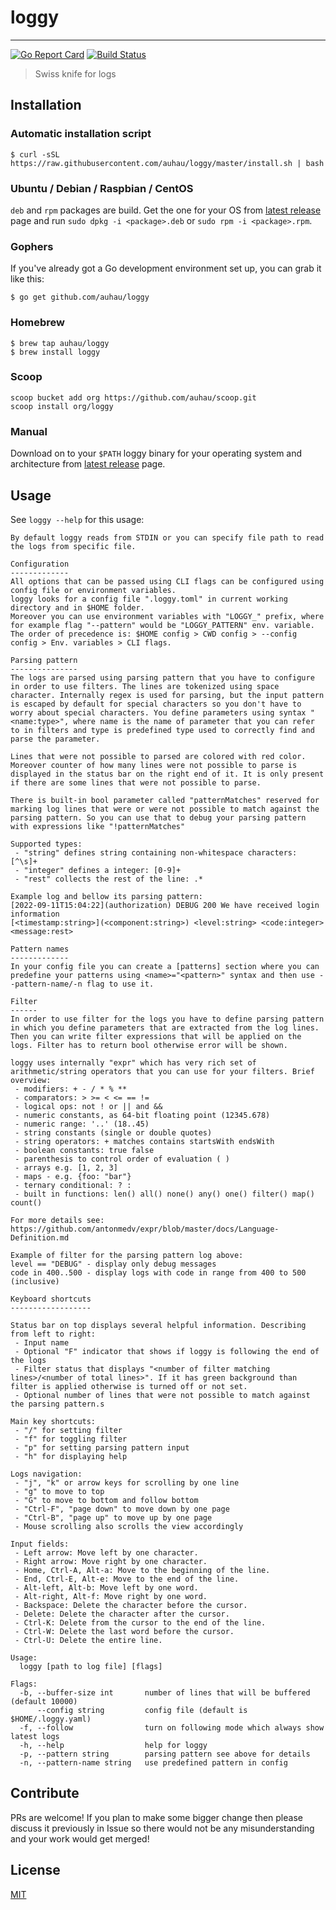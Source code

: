 # loggy
---

[![Go Report Card](https://goreportcard.com/badge/github.com/auhau/loggy)](https://goreportcard.com/report/github.com/auhau/loggy)
[![Build Status](https://img.shields.io/endpoint.svg?url=https%3A%2F%2Factions-badge.atrox.dev%2Fauhau%2Floggy%2Fbadge&style=flat&label=build)](https://actions-badge.atrox.dev/auhau/loggy/goto)

> Swiss knife for logs

## Installation

### Automatic installation script

```shell
$ curl -sSL https://raw.githubusercontent.com/auhau/loggy/master/install.sh | bash
```

### Ubuntu / Debian / Raspbian / CentOS

`deb` and `rpm` packages are build. Get the one for your OS
from  [latest release](https://github.com/auhau/loggy/releases/latest) page and run `sudo dpkg -i <package>.deb` or
`sudo rpm -i <package>.rpm`.

### Gophers

If you've already got a Go development environment set up, you can grab it like this:

```shell
$ go get github.com/auhau/loggy
```

### Homebrew

```shell
$ brew tap auhau/loggy
$ brew install loggy
```

### Scoop

```
scoop bucket add org https://github.com/auhau/scoop.git
scoop install org/loggy
```

### Manual

Download on to your `$PATH` loggy binary for your operating system and architecture
from [latest release](https://github.com/auhau/loggy/releases/latest) page.

## Usage

See `loggy --help` for this usage:

```
By default loggy reads from STDIN or you can specify file path to read the logs from specific file.

Configuration
-------------
All options that can be passed using CLI flags can be configured using config file or environment variables.
loggy looks for a config file ".loggy.toml" in current working directory and in $HOME folder. 
Moreover you can use environment variables with "LOGGY_" prefix, where for example flag "--pattern" would be "LOGGY_PATTERN" env. variable.
The order of precedence is: $HOME config > CWD config > --config config > Env. variables > CLI flags.

Parsing pattern
---------------
The logs are parsed using parsing pattern that you have to configure in order to use filters. The lines are tokenized using space character. Internally regex is used for parsing, but the input pattern is escaped by default for special characters so you don't have to worry about special characters. You define parameters using syntax "<name:type>", where name is the name of parameter that you can refer to in filters and type is predefined type used to correctly find and parse the parameter.

Lines that were not possible to parsed are colored with red color. Moreover counter of how many lines were not possible to parse is displayed in the status bar on the right end of it. It is only present if there are some lines that were not possible to parse.  

There is built-in bool parameter called "patternMatches" reserved for marking log lines that were or were not possible to match against the parsing pattern. So you can use that to debug your parsing pattern with expressions like "!patternMatches"

Supported types:
 - "string" defines string containing non-whitespace characters: [^\s]+
 - "integer" defines a integer: [0-9]+
 - "rest" collects the rest of the line: .*

Example log and bellow its parsing pattern:
[2022-09-11T15:04:22](authorization) DEBUG 200 We have received login information
[<timestamp:string>](<component:string>) <level:string> <code:integer> <message:rest>

Pattern names
-------------
In your config file you can create a [patterns] section where you can predefine your patterns using <name>="<pattern>" syntax and then use --pattern-name/-n flag to use it.

Filter
------
In order to use filter for the logs you have to define parsing pattern in which you define parameters that are extracted from the log lines. Then you can write filter expressions that will be applied on the logs. Filter has to return bool otherwise error will be shown.

loggy uses internally "expr" which has very rich set of arithmetic/string operators that you can use for your filters. Brief overview:
 - modifiers: + - / * % **
 - comparators: > >= < <= == !=
 - logical ops: not ! or || and &&
 - numeric constants, as 64-bit floating point (12345.678)
 - numeric range: '..' (18..45) 
 - string constants (single or double quotes)
 - string operators: + matches contains startsWith endsWith
 - boolean constants: true false
 - parenthesis to control order of evaluation ( )
 - arrays e.g. [1, 2, 3]
 - maps - e.g. {foo: "bar"}
 - ternary conditional: ? :
 - built in functions: len() all() none() any() one() filter() map() count()

For more details see: https://github.com/antonmedv/expr/blob/master/docs/Language-Definition.md

Example of filter for the parsing pattern log above:
level == "DEBUG" - display only debug messages
code in 400..500 - display logs with code in range from 400 to 500 (inclusive)

Keyboard shortcuts
------------------

Status bar on top displays several helpful information. Describing from left to right:
 - Input name
 - Optional "F" indicator that shows if loggy is following the end of the logs
 - Filter status that displays "<number of filter matching lines>/<number of total lines>". If it has green background than filter is applied otherwise is turned off or not set.
 - Optional number of lines that were not possible to match against the parsing pattern.s

Main key shortcuts:
 - "/" for setting filter
 - "f" for toggling filter
 - "p" for setting parsing pattern input
 - "h" for displaying help

Logs navigation:
 - "j", "k" or arrow keys for scrolling by one line 
 - "g" to move to top
 - "G" to move to bottom and follow bottom
 - "Ctrl-F", "page down" to move down by one page
 - "Ctrl-B", "page up" to move up by one page
 - Mouse scrolling also scrolls the view accordingly

Input fields:
 - Left arrow: Move left by one character.
 - Right arrow: Move right by one character.
 - Home, Ctrl-A, Alt-a: Move to the beginning of the line.
 - End, Ctrl-E, Alt-e: Move to the end of the line.
 - Alt-left, Alt-b: Move left by one word.
 - Alt-right, Alt-f: Move right by one word.
 - Backspace: Delete the character before the cursor.
 - Delete: Delete the character after the cursor.
 - Ctrl-K: Delete from the cursor to the end of the line.
 - Ctrl-W: Delete the last word before the cursor.
 - Ctrl-U: Delete the entire line.

Usage:
  loggy [path to log file] [flags]

Flags:
  -b, --buffer-size int       number of lines that will be buffered (default 10000)
      --config string         config file (default is $HOME/.loggy.yaml)
  -f, --follow                turn on following mode which always show latest logs
  -h, --help                  help for loggy
  -p, --pattern string        parsing pattern see above for details
  -n, --pattern-name string   use predefined pattern in config
```

## Contribute

PRs are welcome!
If you plan to make some bigger change then please discuss it previously in Issue so there would not be any
misunderstanding and your work would get merged!

## License

[MIT](./LICENSE)